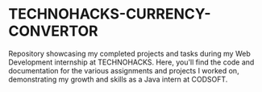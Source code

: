# TECHNOHACKS-CURRENCY-CONVERTOR
Repository showcasing my completed projects and tasks during my Web Development internship at TECHNOHACKS. Here, you'll find the code and documentation for the various assignments and projects I worked on, demonstrating my growth and skills as a Java intern at CODSOFT.
